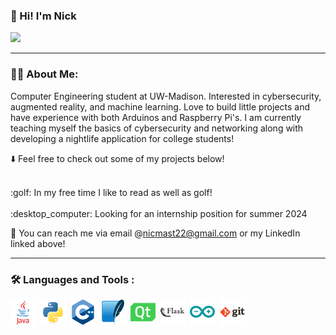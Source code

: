 ### 👋 Hi! I'm Nick


[![](https://img.shields.io/badge/LinkedIn-blue?style=for-the-badge&logo=linkedin&logoColor=white)](https://linkedin.com/in/nick-mast2022)

---

### :technologist: About Me:
Computer Engineering student at UW-Madison. Interested in cybersecurity, augmented reality, and machine learning. Love to build little
projects and have experience with both Arduinos and Raspberry Pi's. I am currently teaching myself the basics of cybersecurity and networking along with developing a nightlife application for college students!


:arrow_down: Feel free to check out some of my projects below!

<br>
:golf: In my free time I like to read as well as golf!
</br>

<br>
:desktop_computer: Looking for an internship position for summer 2024

:envelope_with_arrow: You can reach me via email @nicmast22@gmail.com or my LinkedIn linked above!

---

### :hammer_and_wrench: Languages and Tools :

<div>
  <img src="https://github.com/devicons/devicon/blob/master/icons/java/java-original-wordmark.svg" title="Java" alt="Java" width="40" height="40"/>&nbsp;
  <img src="https://github.com/devicons/devicon/blob/master/icons/python/python-original.svg" title="Python" alt="Python" width="40" height="40"/>&nbsp;
  <img src="https://github.com/devicons/devicon/blob/master/icons/cplusplus/cplusplus-original.svg" title="C++" alt="C++" width="40" height="40"/>&nbsp;
  <img src="https://github.com/devicons/devicon/blob/master/icons/sqlite/sqlite-original.svg" title="SQLite" alt="SQLite" width="40" height="40"/>&nbsp;
  <img src="https://github.com/devicons/devicon/blob/master/icons/qt/qt-original.svg" title="Qt" alt="Qt" width="40" height="40"/>&nbsp;
  <img src="https://github.com/devicons/devicon/blob/master/icons/flask/flask-original-wordmark.svg" title="Flask" alt="Flask" width="40" height="40"/>&nbsp;
  <img src="https://github.com/devicons/devicon/blob/master/icons/arduino/arduino-original.svg" title="Arduino" alt="Arduino" width="40" height="40"/>&nbsp;
  <img src="https://github.com/devicons/devicon/blob/master/icons/git/git-original-wordmark.svg" title="Git" **alt="Git" width="40" height="40"/>
</div>

